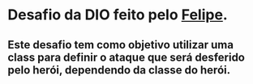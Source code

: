 # Desafio da **DIO** feito pelo [**Felipe**](https://github.com/felipeAguiarCode).

## Este desafio tem como objetivo utilizar uma class para definir o ataque que será desferido pelo herói, dependendo da classe do herói.
